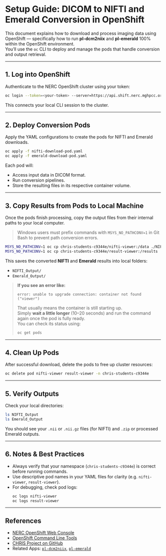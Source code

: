 # Setup Guide: DICOM to NIFTI and Emerald Conversion in OpenShift

This document explains how to download and process imaging data using OpenShift — specifically how to run **pl-dcm2niix** and **pl-emerald** 100% within the OpenShift environment.  
You’ll use the `oc` CLI to deploy and manage the pods that handle conversion and output retrieval.

---

## 1. Log into OpenShift
Authenticate to the NERC OpenShift cluster using your token:

```bash
oc login --token=<your-token> --server=https://api.shift.nerc.mghpcc.org:6443
```

This connects your local CLI session to the cluster.

---

## 2. Deploy Conversion Pods
Apply the YAML configurations to create the pods for NIFTI and Emerald downloads.

```bash
oc apply -f nifti-download-pod.yaml
oc apply -f emerald-download-pod.yaml
```

Each pod will:
- Access input data in DICOM format.
- Run conversion pipelines.
- Store the resulting files in its respective container volume.

---

## 3. Copy Results from Pods to Local Machine
Once the pods finish processing, copy the output files from their internal paths to your local computer.  
> Windows users must prefix commands with `MSYS_NO_PATHCONV=1` in Git Bash to prevent path conversion errors.

```bash
MSYS_NO_PATHCONV=1 oc cp chris-students-c9344e/nifti-viewer:/data ./NIFTI_Output
MSYS_NO_PATHCONV=1 oc cp chris-students-c9344e/result-viewer:/results ./Emerald_Output
```

This saves the converted **NIFTI** and **Emerald** results into local folders:
- `NIFTI_Output/`
- `Emerald_Output/`

> **If you see an error like:**
> ```
> error: unable to upgrade connection: container not found ("viewer")
> ```
> That usually means the container is still starting up.  
> Simply **wait a little longer** (10–20 seconds) and run the command again once the pod is fully ready.  
> You can check its status using:
> ```bash
> oc get pods
> ```

---

## 4. Clean Up Pods
After successful download, delete the pods to free up cluster resources:

```bash
oc delete pod nifti-viewer result-viewer -n chris-students-c9344e
```

---

## 5. Verify Outputs
Check your local directories:
```bash
ls NIFTI_Output
ls Emerald_Output
```

You should see your `.nii` or `.nii.gz` files (for NIFTI) and `.zip` or processed Emerald outputs.

---

## 6. Notes & Best Practices
- Always verify that your namespace (`chris-students-c9344e`) is correct before running commands.  
- Use descriptive pod names in your YAML files for clarity (e.g. `nifti-viewer`, `result-viewer`).  
- For debugging, check pod logs:
  ```bash
  oc logs nifti-viewer
  oc logs result-viewer
  ```

---

## References
- [NERC OpenShift Web Console](https://nerc-project.github.io/nerc-docs/openshift/logging-in/access-the-openshift-web-console/)
- [OpenShift Command Line Tools](https://console.apps.shift.nerc.mghpcc.org/command-line-tools)
- [CHRIS Project on GitHub](https://github.com/FNNDSC)
- Related Apps: [`pl-dcm2niix`](https://github.com/FNNDSC/pl-dcm2niix), [`pl-emerald`](https://github.com/FNNDSC/pl-emerald)
